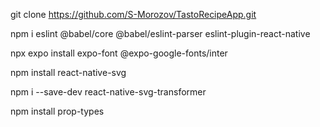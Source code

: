 <!-- Clone repository: -->
git clone https://github.com/S-Morozov/TastoRecipeApp.git

<!-- //Dependencies// -->
npm i eslint @babel/core @babel/eslint-parser eslint-plugin-react-native

<!-- fonts dependency:  -->
npx expo install expo-font @expo-google-fonts/inter

<!-- food icons on the login page: -->
npm install react-native-svg

npm i --save-dev react-native-svg-transformer


<!-- Props dependency -->

npm install prop-types
